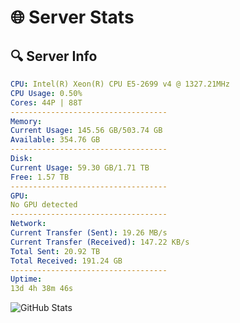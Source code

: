 # 🌐 Server Stats
## 🔍 Server Info
```yaml
CPU: Intel(R) Xeon(R) CPU E5-2699 v4 @ 1327.21MHz
CPU Usage: 0.50%
Cores: 44P | 88T
-----------------------------------
Memory:
Current Usage: 145.56 GB/503.74 GB
Available: 354.76 GB
-----------------------------------
Disk:
Current Usage: 59.30 GB/1.71 TB
Free: 1.57 TB
-----------------------------------
GPU:
No GPU detected
-----------------------------------
Network:
Current Transfer (Sent): 19.26 MB/s
Current Transfer (Received): 147.22 KB/s
Total Sent: 20.92 TB
Total Received: 191.24 GB
-----------------------------------
Uptime:
13d 4h 38m 46s
```
![GitHub Stats](https://img.shields.io/badge/Updated-2025-03-21_02:01:35-blue)